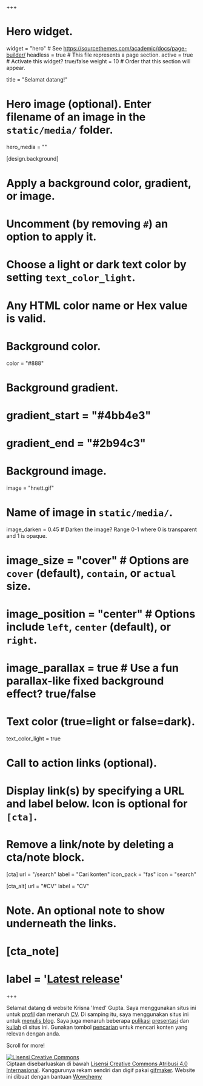 +++
# Hero widget.
widget = "hero"  # See https://sourcethemes.com/academic/docs/page-builder/
headless = true  # This file represents a page section.
active = true  # Activate this widget? true/false
weight = 10  # Order that this section will appear.

title = "Selamat datang!"

# Hero image (optional). Enter filename of an image in the `static/media/` folder.
hero_media = ""

[design.background]
  # Apply a background color, gradient, or image.
  #   Uncomment (by removing `#`) an option to apply it.
  #   Choose a light or dark text color by setting `text_color_light`.
  #   Any HTML color name or Hex value is valid.

  # Background color.
  color = "#888"
  
  # Background gradient.
  # gradient_start = "#4bb4e3"
  # gradient_end = "#2b94c3"
  
  # Background image.
  image = "hnett.gif"  
  # Name of image in `static/media/`.
  image_darken = 0.45
    # Darken the image? Range 0-1 where 0 is transparent and 1 is opaque.
  # image_size = "cover"  #  Options are `cover` (default), `contain`, or `actual` size.
  # image_position = "center"  # Options include `left`, `center` (default), or `right`.
  # image_parallax = true  # Use a fun parallax-like fixed background effect? true/false
  
  # Text color (true=light or false=dark).
  text_color_light = true

# Call to action links (optional).
#   Display link(s) by specifying a URL and label below. Icon is optional for `[cta]`.
#   Remove a link/note by deleting a cta/note block.
[cta]
  url = "/search"
  label = "Cari konten"
  icon_pack = "fas"
  icon = "search"
  
[cta_alt]
  url = "#CV"
  label = "CV"

# Note. An optional note to show underneath the links.
# [cta_note]
#   label = '<a class="js-github-release" href="https://sourcethemes.com/academic/updates" data-repo="gcushen/hugo-academic">Latest release<!-- V #  --></a>'
+++

Selamat datang di website Krisna 'Imed' Gupta. Saya menggunakan situs ini untuk [profil](#about) dan menaruh [CV](#CV). Di samping itu, saya menggunakan situs ini untuk [menulis blog](#posts). Saya juga menaruh beberapa [pulikasi](#publications) [presentasi](#talks) dan [kuliah](/courses) di situs ini. Gunakan tombol [pencarian](/search) untuk mencari konten yang relevan dengan anda.

Scroll for more!

<a rel="license" href="http://creativecommons.org/licenses/by/4.0/"><img alt="Lisensi Creative Commons" style="border-width:0" src="https://i.creativecommons.org/l/by/4.0/88x31.png" /></a><br />Ciptaan disebarluaskan di bawah <a rel="license" href="http://creativecommons.org/licenses/by/4.0/">Lisensi Creative Commons Atribusi 4.0 Internasional</a>. Kanggurunya rekam sendiri dan digif pakai <a href="https://gifmaker.me/">gifmaker</a>. Website ini dibuat dengan bantuan <a href="https://wowchemy.com/?utm_campaign=poweredby">Wowchemy</a>